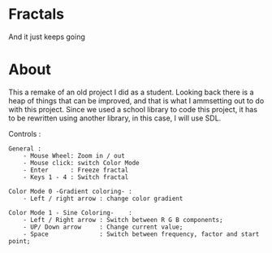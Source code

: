 # Fractals
And it just keeps going

# About

This a remake of an old project I did as a student.
Looking back there is a heap of things that can be improved, and that is what I ammsetting out to do with this project.
Since we used a school library to code this project, it has to be rewritten using another library, in this case, I will use SDL.

Controls :

```
General :
    - Mouse Wheel: Zoom in / out
    - Mouse click: switch Color Mode
    - Enter      : Freeze fractal
    - Keys 1 - 4 : Switch fractal

Color Mode 0 -Gradient coloring- :
    - Left / right arrow : change color gradient

Color Mode 1 - Sine Coloring-    :
    - Left / Right arrow : Switch between R G B components;
    - UP/ Down arrow     : Change current value;
    - Space              : Switch between frequency, factor and start point;